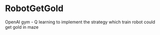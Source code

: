 # RobotGetGold
OpenAI gym - Q learning to implement the strategy which train robot could get gold in maze
